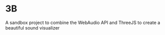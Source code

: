 3B
==

A sandbox project to combine the WebAudio API and ThreeJS to create a beautiful sound visualizer
